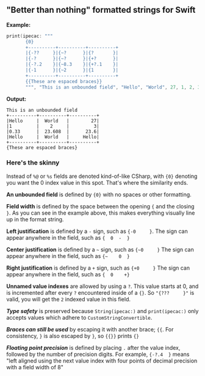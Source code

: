 ## "Better than nothing" formatted strings for Swift

**Example:**

```swift
print(ipecac: """
       {0}
       +----------+----------+----------+
       |{-??     }|{~?      }|{?       }|
       |{-?      }|{~?      }|{+?      }|
       |{-?.2    }|{~8.3    }|{+?.1    }|
       |{-1      }|{~2      }|{1       }|
       +----------+----------+----------+
       {{These are espaced braces}}
       """, "This is an unbounded field", "Hello", "World", 27, 1, 2, 3, 1.0/3.0, 543.0/23.0, 99999.99999)
```

**Output:**

```
This is an unbounded field
+----------+----------+----------+
|Hello     |  World   |        27|
|1         |    2     |         3|
|0.33      |  23.608  |      23.6|
|Hello     |  World   |     Hello|
+----------+----------+----------+
{These are espaced braces}
```

### Here's the skinny

Instead of ```%@``` or ```%s``` fields are denoted kind-of-like CSharp, with ```{0}``` denoting you want the 0 index value in this spot. That's where the similarity ends.

**An unbounded field** is defined by ```{0}``` with no spaces or other formatting.

**Field width** is defined by the space between the opening ```{``` and the closing ```}```. As you can see in the example above, this makes everything visually line up in the format string.

**Left justification** is defined by a ```-``` sign, such as ```{-0     }```. The sign can appear anywhere in the field, such as ```{  0  -  }```

**Center justification** is defined by a ```~``` sign, such as ```{~0     }``` The sign can appear anywhere in the field, such as ```{~    0  }```

**Right justification** is defined by a ```+``` sign, such as ```{+0     }``` The sign can appear anywhere in the field, such as ```{  0    +}```

**Unnamed value indexes** are allowed by using a ```?```.  This value starts at 0, and is incremented after every ```?``` encountered inside of a ```{}```. So ```"{???     }"``` is valid, you will get the ```2``` indexed value in this field.

***Type safety*** is preserved because ```String(ipecac:)``` and ```print(ipecac:)``` only accepts values which adhere to ```CustomStringConvertible```. 

***Braces can still be used*** by escaping it with another brace; ```{{```. For consistency, ```}``` is also escaped by ```}```, so ```{{}}``` prints ```{}```

***Floating point precision*** is defined by placing ```.``` after the value index, followed by the number of precision digits. For example, ```{-?.4  }``` means "left aligned using the next value index with four points of decimal precision with a field width of 8"